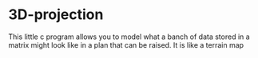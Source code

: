 # 3D-projection

This little c program allows you to model what a banch of data stored in a matrix might look like in a plan that can be raised. It is like a terrain map
